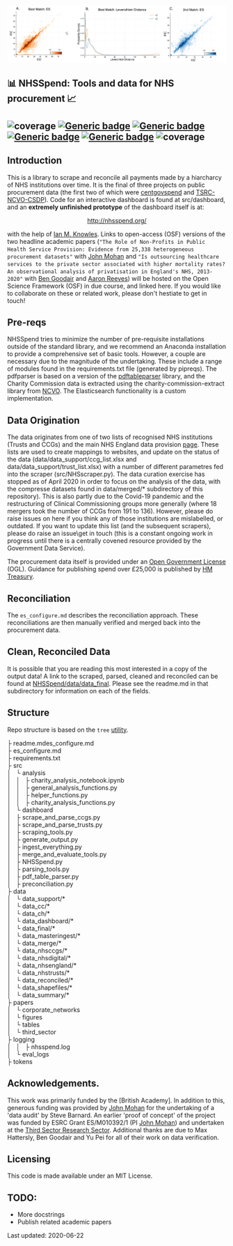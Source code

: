 <p align="center">
<img src="https://github.com/crahal/NHSSpend/blob/master/papers/figures/matching_summary_header.png" width="900"/>

## :bar_chart: NHSSpend: Tools and data for NHS procurement :chart_with_upwards_trend:

![coverage](https://img.shields.io/badge/Purpose-Research-yellow)
[![Generic badge](https://img.shields.io/badge/Python-3.6-red.svg)](https://shields.io/)
[![Generic badge](https://img.shields.io/badge/License-MIT-blue.svg)](https://shields.io/)
[![Generic badge](https://img.shields.io/badge/Maintained-Yes-brightgreen.svg)](https://shields.io/)
[![Generic badge](https://img.shields.io/badge/BuildPassing-No-orange.svg)](https://shields.io/)
![coverage](https://img.shields.io/badge/Data-£445bn-purple)
---
</p>

## Introduction

This is a library to scrape and reconcile all payments made by a hiarcharcy of NHS institutions over time. It is the final of three projects on public procurement data (the first two of which were [centgovspend](https://github.com/crahal/centgovspend) and [TSRC-NCVO-CSDP](https://github.com/crahal/TSRC-NCVO-CSDP)). Code for an interactive dashboard is found at src/dashboard, and an **extremely unfinished prototype** of the dashboard itself is at:
<p align="center">
  <a href="#">http://nhsspend.org/</a>
</p>

with the help of [Ian M. Knowles](https://github.com/ianknowles). Links to open-access (OSF) versions of the two headline academic papers (`"The Role of Non-Profits in Public Health Service Provision: Evidence from 25,338 heterogeneous procurement datasets"` with [John Mohan](https://www.birmingham.ac.uk/schools/social-policy/staff/profile.aspx?ReferenceId=75702) and `"Is outsourcing healthcare services to the private sector associated with higher mortality rates? An observational analysis of privatisation in England's NHS, 2013-2020"` with [Ben Goodair](https://twitter.com/bengoodair?lang=en) and [Aaron Reeves](http://www.aaronreeves.org/team.html)) will be hosted on the Open Science Framework (OSF) in due course, and linked here. If you would like to collaborate on these or related work, please don't hestiate to get in touch!

## Pre-reqs

NHSSpend tries to minimize the number of pre-requisite installations outside of the standard library, and we recommend an Anaconda installation to provide a comprehensive set of basic tools. However, a couple are necessary due to the magnitude of the undertaking. These include a range of modules found in the requirements.txt file (generated by pipreqs). The pdfparser is based on a version of the [pdftableparser](https://github.com/ianknowles/pdftableparser) library, and the Charity Commission data is extracted using the charity-commission-extract library from [NCVO](https://github.com/ncvo/charity-commission-extract). The Elasticsearch functionality is a custom implementation.

## Data Origination

The data originates from one of two lists of recognised NHS institutions (Trusts and CCGs) and the main NHS England data provision [page](https://www.england.nhs.uk/contact-us/pub-scheme/spend/#payments). These lists are used to create mappings to websites, and update on the status of the data  (data/data_support/ccg_list.xlsx and data/data_support/trust_list.xlsx) with a number of different parametres fed into the scraper (src/NHSscraper.py). The data curation exercise has stopped as of April 2020 in order to focus on the analysis of the data, with the compresse datasets found in data/merged/* subdirectory of this repository). This is also partly due to the Covid-19 pandemic and the restructuring of Clinical Commissioning groups more generally (where 18 mergers took the number of CCGs from 191 to 136). However, please do raise issues on here if you think any of those institutions are mislabelled, or outdated. If you want to update this list (and the subsequent scrapers), please do raise an issue\get in touch (this is a constant ongoing work in progress until there is a centrally covened resource provided by the Government Data Service).

The procurement data itself is provided under an [Open Government License](http://www.nationalarchives.gov.uk/doc/open-government-licence/version/3/) (OGL). Guidance for publishing spend over £25,000 is published by [HM Treasury](https://www.gov.uk/government/publications/guidance-for-publishing-spend-over-25000).

## Reconciliation

The `es_configure.md` describes the reconciliation approach. These reconciliations are then manually verified and merged back into the procurement data.

## Clean, Reconciled Data

It is possible that you are reading this most interested in a copy of the output data! A link to the scraped, parsed, cleaned and reconciled can be found at [NHSSpend/data/data_final](https://github.com/crahal/NHSSpend/tree/master/data/data_final). Please see the readme.md in that subdirectory for information on each of the fields.

## Structure

Repo structure is based on the ```tree``` [utility](https://en.wikipedia.org/wiki/Tree_%28Unix%29).

├ readme.mdes_configure.md  
├ es_configure.md  
├ requirements.txt  
├ src  
│   └ analysis  
│   │   ├ charity_analysis_notebook.ipynb  
│   │   ├ general_analysis_functions.py  
│   │   ├ helper_functions.py  
│   │   ├ charity_analysis_functions.py  
│   └ dashboard  
│   ├ scrape_and_parse_ccgs.py  
│   ├ scrape_and_parse_trusts.py  
│   ├ scraping_tools.py  
│   ├ generate_output.py  
│   ├ ingest_everything.py  
│   ├ merge_and_evaluate_tools.py  
│   ├ NHSSpend.py  
│   ├ parsing_tools.py  
│   ├ pdf_table_parser.py  
│   ├ preconciliation.py  
├ data  
│   └ data_support/*  
│   └ data_cc/*  
│   └  data_ch/*  
│   └ data_dashboard/*  
│   └ data_final/*  
│   └ data_masteringest/*  
│   └ data_merge/*  
│   └ data_nhsccgs/*  
│   └ data_nhsdigital/*  
│   └ data_nhsengland/*  
│   └ data_nhstrusts/*  
│   └ data_reconciled/*  
│   └ data_shapefiles/*  
│   └ data_summary/*  
├ papers  
│   └ corporate_networks  
│   └ figures  
│   └ tables  
│   └ third_sector  
├ logging  
│   │   ├ nhsspend.log  
│   └ eval_logs  
├ tokens

## Acknowledgements.

This work was primarily funded by the [British Academy]. In addition to this, generous funding was provided by [John Mohan](https://www.birmingham.ac.uk/schools/social-policy/staff/profile.aspx?ReferenceId=75702) for the undertaking of a 'data audit' by Steve Barnard. An earlier 'proof of concept' of the project was funded by ESRC Grant ES/M010392/1 (PI [John Mohan](https://www.birmingham.ac.uk/schools/social-policy/staff/profile.aspx?ReferenceId=75702)) and undertaken at the [Third Sector Research Sector](https://www.thirdsector.co.uk/third-sector-research). Additional thanks are due to Max Hattersly, Ben Goodair and Yu Pei for all of their work on data verification.

## Licensing

This code is made available under an MIT License.

## TODO:

* More docstrings
* Publish related academic papers

Last updated: 2020-06-22
